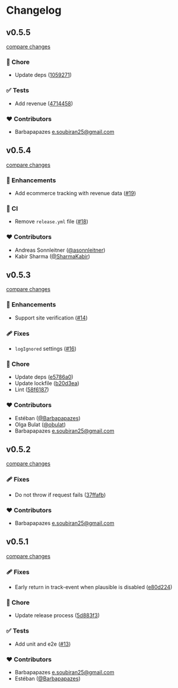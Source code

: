 # Changelog


## v0.5.5

[compare changes](https://github.com/barbapapazes/plausible-tracker/compare/v0.5.4...v0.5.5)

### 🏡 Chore

- Update deps ([1059271](https://github.com/barbapapazes/plausible-tracker/commit/1059271))

### ✅ Tests

- Add revenue ([4714458](https://github.com/barbapapazes/plausible-tracker/commit/4714458))

### ❤️ Contributors

- Barbapapazes <e.soubiran25@gmail.com>

## v0.5.4

[compare changes](https://github.com/barbapapazes/plausible-tracker/compare/v0.5.3...v0.5.4)

### 🚀 Enhancements

- Add ecommerce tracking with revenue data ([#19](https://github.com/barbapapazes/plausible-tracker/pull/19))

### 🤖 CI

- Remove `release.yml` file ([#18](https://github.com/barbapapazes/plausible-tracker/pull/18))

### ❤️ Contributors

- Andreas Sonnleitner ([@asonnleitner](http://github.com/asonnleitner))
- Kabir Sharma ([@SharmaKabir](http://github.com/SharmaKabir))

## v0.5.3

[compare changes](https://github.com/barbapapazes/plausible-tracker/compare/v0.5.2...v0.5.3)

### 🚀 Enhancements

- Support site verification ([#14](https://github.com/barbapapazes/plausible-tracker/pull/14))

### 🩹 Fixes

- `logIgnored` settings ([#16](https://github.com/barbapapazes/plausible-tracker/pull/16))

### 🏡 Chore

- Update deps ([e5786a0](https://github.com/barbapapazes/plausible-tracker/commit/e5786a0))
- Update lockfile ([b20d3ea](https://github.com/barbapapazes/plausible-tracker/commit/b20d3ea))
- Lint ([58f6187](https://github.com/barbapapazes/plausible-tracker/commit/58f6187))

### ❤️ Contributors

- Estéban ([@Barbapapazes](http://github.com/Barbapapazes))
- Olga Bulat ([@obulat](http://github.com/obulat))
- Barbapapazes <e.soubiran25@gmail.com>

## v0.5.2

[compare changes](https://github.com/barbapapazes/plausible-tracker/compare/v0.5.1...v0.5.2)

### 🩹 Fixes

- Do not throw if request fails ([37ffafb](https://github.com/barbapapazes/plausible-tracker/commit/37ffafb))

### ❤️ Contributors

- Barbapapazes <e.soubiran25@gmail.com>

## v0.5.1

[compare changes](https://github.com/barbapapazes/plausible-tracker/compare/v0.5.0...v0.5.1)

### 🩹 Fixes

- Early return in track-event when plausible is disabled ([e80d224](https://github.com/barbapapazes/plausible-tracker/commit/e80d224))

### 🏡 Chore

- Update release process ([5d883f3](https://github.com/barbapapazes/plausible-tracker/commit/5d883f3))

### ✅ Tests

- Add unit and e2e ([#13](https://github.com/barbapapazes/plausible-tracker/pull/13))

### ❤️ Contributors

- Barbapapazes <e.soubiran25@gmail.com>
- Estéban ([@Barbapapazes](http://github.com/Barbapapazes))


